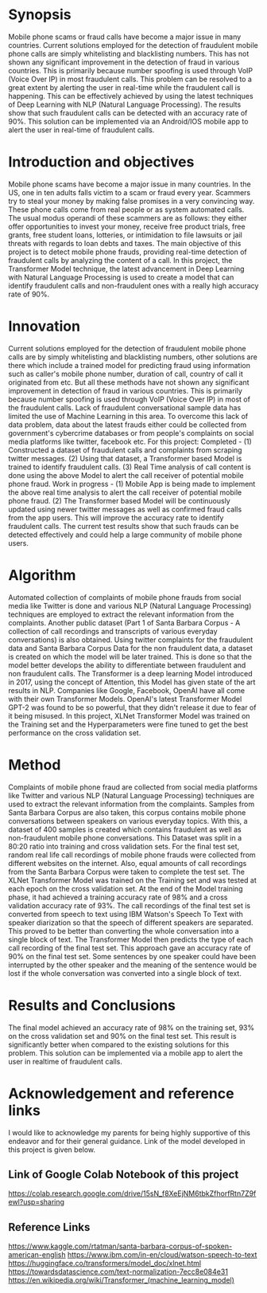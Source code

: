 Synopsis
========
Mobile phone scams or fraud calls have become a major issue in many countries. Current solutions employed for the detection of fraudulent mobile phone calls are simply whitelisting and blacklisting numbers. This has not shown any significant improvement in the detection of fraud in various countries. This is primarily because number spoofing is used through VoIP (Voice Over IP) in most fraudulent calls. This problem can be resolved to a great extent by alerting the user in real-time while the fraudulent call is happening. This can be effectively achieved by using the latest techniques of Deep Learning with NLP (Natural Language Processing). The results show that such fraudulent calls can be detected with an accuracy rate of 90%. This solution can be implemented via an Android/IOS mobile app to alert the user in real-time of fraudulent calls.

Introduction and objectives
===========================
Mobile phone scams have become a major issue in many countries. In the US, one in ten adults falls victim to a scam or fraud every year. Scammers try to steal your money by making false promises in a very convincing way. These phone calls come from real people or as system automated calls. The usual modus operandi of these scammers are as follows: they either offer opportunities to invest your money, receive free product trials, free grants, free student loans, lotteries, or intimidation to file lawsuits or jail threats with regards to loan debts and taxes. The main objective of this project is to detect mobile phone frauds, providing real-time detection of fraudulent calls by analyzing the content of a call. In this project, the Transformer Model technique, the latest advancement in Deep Learning with Natural Language Processing is used to create a model that can identify fraudulent calls and non-fraudulent ones with a really high accuracy rate of 90%.

Innovation
==========
Current solutions employed for the detection of fraudulent mobile phone calls are by simply whitelisting and blacklisting numbers, other solutions are there which include a trained model for predicting fraud using information such as caller's mobile phone number, duration of call, country of call it originated from etc.
But all these methods have not shown any significant improvement in detection of fraud in various countries. This is primarily because number spoofing is used through VoIP (Voice Over IP) in most of the fraudulent calls. Lack of fraudulent conversational sample data has limited the use of Machine Learning in this area. To overcome this lack of data problem, data about the latest frauds either could be collected from government's cybercrime databases or from people's complaints on social media platforms like twitter, facebook etc. For this project: Completed - (1) Constructed a dataset of fraudulent calls and complaints from scraping twitter messages. (2) Using that dataset, a Transformer based Model is trained to identify fraudulent calls. (3) Real Time analysis of call content is done using the above Model to alert the call receiver of potential mobile phone fraud. Work in progress - (1) Mobile App is being made to implement the above real time analysis to alert the call receiver of potential mobile phone fraud. (2) The Transformer based Model will be continuously updated using newer twitter messages as well as confirmed fraud calls from the app users. This will improve the accuracy rate to identify fraudulent calls.
The current test results show that such frauds can be detected effectively and could help a large community of mobile phone users.

Algorithm
=========
Automated collection of complaints of mobile phone frauds from social media like Twitter is done and various NLP (Natural Language Processing) techniques are employed to extract the relevant information from the complaints.
Another public dataset (Part 1 of Santa Barbara Corpus - A collection of call recordings and transcripts of various everyday conversations) is also obtained.
Using twitter complaints for the fraudulent data and Santa Barbara Corpus Data for the non fraudulent data, a dataset is created on which the model will be later trained. This is done so that the model better develops the ability to differentiate between fraudulent and non fraudulent calls.
The Transformer is a deep learning Model introduced in 2017, using the concept of Attention, this Model has given state of the art results in NLP. Companies like Google, Facebook, OpenAI have all come with their own Transformer Models. OpenAI's latest Transformer Model GPT-2 was found to be so powerful, that they didn't release it due to fear of it being misused. In this project, XLNet Transformer Model was trained on the Training set and the Hyperparameters were fine tuned to get the best performance on the cross validation set.

Method
======
Complaints of mobile phone fraud are collected from social media platforms like Twitter and various NLP (Natural Language Processing) techniques are used to extract the relevant information from the complaints. Samples from Santa Barbara Corpus are also taken, this corpus contains mobile phone conversations between speakers on various everyday topics. With this, a dataset of 400 samples is created which contains fraudulent as well as non-fraudulent mobile phone conversations.
This Dataset was split in a 80:20 ratio into training and cross validation sets. For the final test set, random real life call recordings of mobile phone frauds were collected from different websites on the internet. Also, equal amounts of call recordings from the Santa Barbara Corpus were taken to complete the test set.
The XLNet Transformer Model was trained on the Training set and was tested at each epoch on the cross validation set. At the end of the Model training phase, it had achieved a training accuracy rate of 98% and a cross validation accuracy rate of 93%.
The call recordings of the final test set is converted from speech to text using IBM Watson's Speech To Text with speaker diarization so that the speech of different speakers are separated. This proved to be better than converting the whole conversation into a single block of text. The Transformer Model then predicts the type of each call recording of the final test set. This approach gave an accuracy rate of 90% on the final test set.
Some sentences by one speaker could have been interrupted by the other speaker and the meaning of the sentence would be lost if the whole conversation was converted into a single block of text.

Results and Conclusions
=======================
The final model achieved an accuracy rate of 98% on the training set, 93% on the cross validation set and 90% on the final test set. This result is significantly better when compared to the existing solutions for this problem. This solution can be implemented via a mobile app to alert the user in realtime of fraudulent calls.

Acknowledgement and reference links
===================================
I would like to acknowledge my parents for being highly supportive of this endeavor and for their general guidance. Link of the model developed in this project is given below.

Link of Google Colab Notebook of this project 
---------------------------------------------
https://colab.research.google.com/drive/15sN_f8XeEjNM6tbkZfhorfRtn7Z9fewl?usp=sharing

Reference Links
---------------
https://www.kaggle.com/rtatman/santa-barbara-corpus-of-spoken-american-english
https://www.ibm.com/in-en/cloud/watson-speech-to-text
https://huggingface.co/transformers/model_doc/xlnet.html
https://towardsdatascience.com/text-normalization-7ecc8e084e31
https://en.wikipedia.org/wiki/Transformer_(machine_learning_model)
